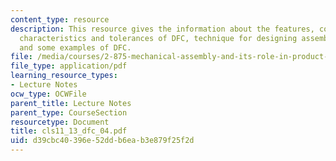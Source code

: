 ```yaml
---
content_type: resource
description: This resource gives the information about the features, constraint, key
  characteristics and tolerances of DFC, technique for designing assemblies top-down,
  and some examples of DFC.
file: /media/courses/2-875-mechanical-assembly-and-its-role-in-product-development-fall-2004/d39cbc40396e52ddb6eab3e879f25f2d_cls11_13_dfc_04.pdf
file_type: application/pdf
learning_resource_types:
- Lecture Notes
ocw_type: OCWFile
parent_title: Lecture Notes
parent_type: CourseSection
resourcetype: Document
title: cls11_13_dfc_04.pdf
uid: d39cbc40-396e-52dd-b6ea-b3e879f25f2d
---
```

